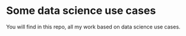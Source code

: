 # Some data science use cases
You will find in this repo, all my work based on data science use cases.


